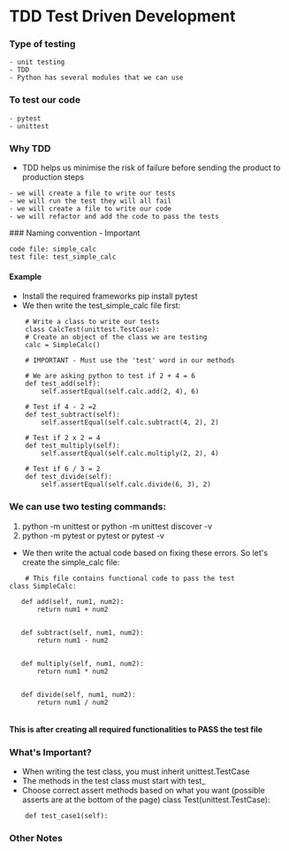 # TDD Test Driven Development

### Type of testing
```
- unit testing
- TDD
- Python has several modules that we can use
```
### To test our code
```
- pytest
- unittest
```

### Why TDD

- TDD helps us minimise the risk of failure before sending the product to production
steps
```
- we will create a file to write our tests
- we will run the test they will all fail
- we will create a file to write our code
- we will refactor and add the code to pass the tests
```
### Naming convention - Important
```
code file: simple_calc
test file: test_simple_calc
```

#### Example

- Install the required frameworks pip install pytest
- We then write the test_simple_calc file first:
```
    # Write a class to write our tests
    class CalcTest(unittest.TestCase):
    # Create an object of the class we are testing
    calc = SimpleCalc()

    # IMPORTANT - Must use the 'test' word in our methods

    # We are asking python to test if 2 + 4 = 6
    def test_add(self):
        self.assertEqual(self.calc.add(2, 4), 6)

    # Test if 4 - 2 =2
    def test_subtract(self):
        self.assertEqual(self.calc.subtract(4, 2), 2)

    # Test if 2 x 2 = 4
    def test_multiply(self):
        self.assertEqual(self.calc.multiply(2, 2), 4)

    # Test if 6 / 3 = 2
    def test_divide(self):
        self.assertEqual(self.calc.divide(6, 3), 2)
```
### We can use two testing commands:
1. python -m unittest or python -m unittest discover -v
2. python -m pytest or pytest or pytest -v

- We then write the actual code based on fixing these errors. So let's create the simple_calc file:
```
    # This file contains functional code to pass the test
class SimpleCalc:
   
   def add(self, num1, num2):
       return num1 + num2

   
   def subtract(self, num1, num2):
       return num1 - num2
   
   
   def multiply(self, num1, num2):
       return num1 * num2
   
   
   def divide(self, num1, num2):
       return num1 / num2
       
```
#### This is after creating all required functionalities to PASS the test file


### What's Important?

- When writing the test class, you must inherit unittest.TestCase
- The methods in the test class must start with test_
- Choose correct assert methods based on what you want (possible asserts are at the bottom of the page)
class Test(unittest.TestCase):
```
    def test_case1(self):
```

### Other Notes

